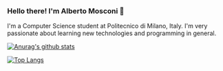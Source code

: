 ### Hello there! I'm Alberto Mosconi 👋

I'm a Computer Science student at Politecnico di Milano, Italy. I'm very passionate about learning new technologies and programming in general.

[![Anurag's github stats](https://github-readme-stats.vercel.app/api?username=albertomosconi&hide_border=true&show_icons=true&hide=prs,issues&count_private=true)](https://github.com/anuraghazra/github-readme-stats)

[![Top Langs](https://github-readme-stats.vercel.app/api/top-langs/?username=albertomosconi&hide_border=true&layout=compact)](https://github.com/anuraghazra/github-readme-stats)
